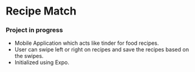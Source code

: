 # Recipe Match

### Project in progress

- Mobile Application which acts like tinder for food recipes.
- User can swipe left or right on recipes and save the recipes based on the swipes.
- Initialized using Expo.
